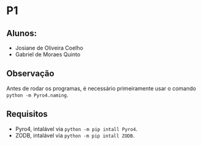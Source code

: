 # P1
## Alunos:
* Josiane de Oliveira Coelho
* Gabriel de Moraes Quinto
## Observação
Antes de rodar os programas, é necessário primeiramente usar o comando  `python -m Pyro4.naming`.
## Requisitos
* Pyro4, intalável via `python -m pip intall Pyro4`.
* ZODB, intalável via `python -m pip intall ZODB`.